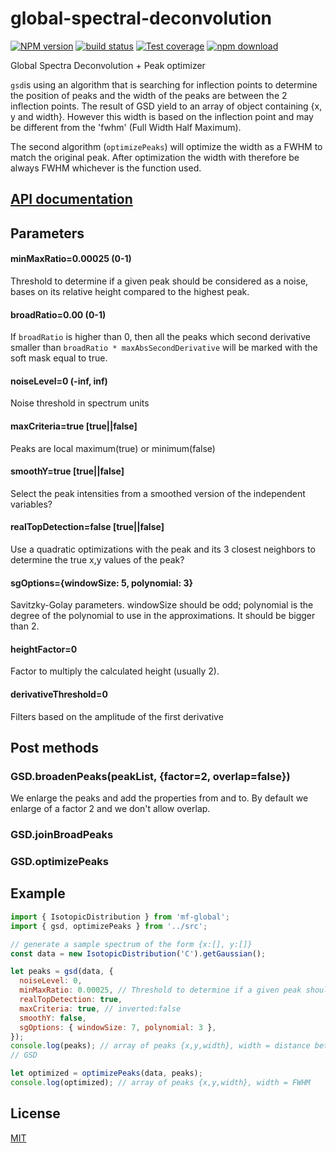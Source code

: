# global-spectral-deconvolution

[![NPM version][npm-image]][npm-url]
[![build status][ci-image]][ci-url]
[![Test coverage][codecov-image]][codecov-url]
[![npm download][download-image]][download-url]

Global Spectra Deconvolution + Peak optimizer

`gsd`is using an algorithm that is searching for inflection points to determine the position of peaks and the width of the peaks are between the 2 inflection points. The result of GSD yield to an array of object containing {x, y and width}. However this width is based on the inflection point and may be different from the 'fwhm' (Full Width Half Maximum).

The second algorithm (`optimizePeaks`) will optimize the width as a FWHM to match the original peak. After optimization the width with therefore be always FWHM whichever is the function used.

## [API documentation](http://mljs.github.io/global-spectral-deconvolution/)

## Parameters

#### minMaxRatio=0.00025 (0-1)

Threshold to determine if a given peak should be considered as a noise, bases on its relative height compared to the highest peak.

#### broadRatio=0.00 (0-1)

If `broadRatio` is higher than 0, then all the peaks which second derivative smaller than `broadRatio * maxAbsSecondDerivative` will be marked with the soft mask equal to true.

#### noiseLevel=0 (-inf, inf)

Noise threshold in spectrum units

#### maxCriteria=true [true||false]

Peaks are local maximum(true) or minimum(false)

#### smoothY=true [true||false]

Select the peak intensities from a smoothed version of the independent variables?

#### realTopDetection=false [true||false]

Use a quadratic optimizations with the peak and its 3 closest neighbors to determine the true x,y values of the peak?

#### sgOptions={windowSize: 5, polynomial: 3}

Savitzky-Golay parameters. windowSize should be odd; polynomial is the degree of the polynomial to use in the approximations. It should be bigger than 2.

#### heightFactor=0

Factor to multiply the calculated height (usually 2).

#### derivativeThreshold=0

Filters based on the amplitude of the first derivative

## Post methods

### GSD.broadenPeaks(peakList, {factor=2, overlap=false})

We enlarge the peaks and add the properties from and to.
By default we enlarge of a factor 2 and we don't allow overlap.

### GSD.joinBroadPeaks

### GSD.optimizePeaks

## Example

```js
import { IsotopicDistribution } from 'mf-global';
import { gsd, optimizePeaks } from '../src';

// generate a sample spectrum of the form {x:[], y:[]}
const data = new IsotopicDistribution('C').getGaussian();

let peaks = gsd(data, {
  noiseLevel: 0,
  minMaxRatio: 0.00025, // Threshold to determine if a given peak should be considered as a noise
  realTopDetection: true,
  maxCriteria: true, // inverted:false
  smoothY: false,
  sgOptions: { windowSize: 7, polynomial: 3 },
});
console.log(peaks); // array of peaks {x,y,width}, width = distance between inflection points
// GSD

let optimized = optimizePeaks(data, peaks);
console.log(optimized); // array of peaks {x,y,width}, width = FWHM
```

## License

[MIT](./LICENSE)

[npm-image]: https://img.shields.io/npm/v/ml-gsd.svg
[npm-url]: https://npmjs.org/package/ml-gsd
[codecov-image]: https://img.shields.io/codecov/c/github/mljs/global-spectral-deconvolution.svg
[codecov-url]: https://codecov.io/gh/mljs/global-spectral-deconvolution
[ci-image]: https://github.com/mljs/global-spectral-deconvolution/workflows/Node.js%20CI/badge.svg?branch=master
[ci-url]: https://github.com/mljs/global-spectral-deconvolution/actions?query=workflow%3A%22Node.js+CI%22
[download-image]: https://img.shields.io/npm/dm/ml-gsd.svg
[download-url]: https://npmjs.org/package/ml-gsd
